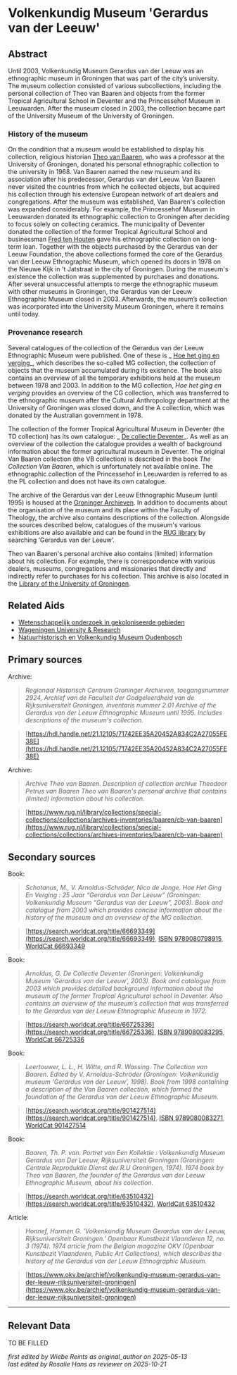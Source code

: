
# Volkenkundig Museum 'Gerardus van der Leeuw'


## Abstract

Until 2003, Volkenkundig Museum Gerardus van der Leeuw was an ethnographic museum in Groningen that was part of the city’s university. The museum collection consisted of various subcollections, including the personal collection of Theo van Baaren and objects from the former Tropical Agricultural School in Deventer and the Princessehof Museum in Leeuwarden. After the museum closed in 2003, the collection became part of the University Museum of the University of Groningen.

### History of the museum

 On the condition that a museum would be established to display his collection, religious historian [Theo van Baaren](https://www.wikidata.org/entity/Q1923049), who was a professor at the University of Groningen, donated his personal ethnographic collection to the university in 1968. Van Baaren named the new museum and its association after his predecessor, Gerardus van der Leeuw. Van Baaren never visited the countries from which he collected objects, but acquired his collection through his extensive European network of art dealers and congregations. After the museum was established, Van Baaren's collection was expanded considerably. For example, the Princessehof Museum in Leeuwarden donated its ethnographic collection to Groningen after deciding  to focus solely on collecting ceramics. The municipality of Deventer donated the collection of the former Tropical Agricultural School and businessman [Fred ten Houten](http://www.wikidata.org/entity/Q2321417) gave his ethnographic collection on long-term loan. Together with the objects purchased by the Gerardus van der Leeuw Foundation, the above collections formed the core of the Gerardus van der Leeuw Ethnographic Museum, which opened its doors in 1978 on the Nieuwe Kijk in 't Jatstraat in the city of Groningen. During the museum's existence the collection was supplemented by purchases and donations. After several unsuccessful attempts to merge the ethnographic museum with other museums in Groningen, the Gerardus van der Leeuw Ethnographic Museum closed in 2003. Afterwards, the museum’s collection was incorporated into the University Museum Groningen, where it remains until today.

### Provenance research

Several catalogues of the collection of the Gerardus van der Leeuw Ethnographic Museum were published. One of these is _ [Hoe het ging en verging](https://www.rug.nl/museum/collecties/volkenkunde/pdf/MGcatalogusLR.pdf)_, which describes the so-called MG collection, the collection of objects that the museum accumulated during its existence. The book also contains an overview of all the temporary exhibitions held at the museum between 1978 and 2003. In addition to the MG collection, _Hoe het ging en verging_ provides an overview of the CG collection, which was transferred to the ethnographic museum after the Cultural Anthropology department at the University of Groningen was closed down, and the A collection, which was donated by the Australian government in 1978.

The collection of the former Tropical Agricultural Museum in Deventer (the TD collection) has its own catalogue: _ [De collectie Deventer](https://www.rug.nl/society-business/university-museum/collections/ethnological/pdf/tdcatalogus.pdf)_. As well as an overview of the collection the catalogue provides a wealth of background information about the former agricultural museum in Deventer. The original Van Baaren collection (the VB collection) is described in the book _The Collection Van Baaren_, which is unfortunately not available online. The ethnographic collection of the Princessehof in Leeuwarden is referred to as the PL collection and does not have its own catalogue.

The archive of the Gerardus van der Leeuw Ethnographic Museum (until 1995) is housed at the [Groninger Archieven](https://hdl.handle.net/21.12105/71742EE35A20452A834C2A27055FE38E). In addition to documents about the organisation of the museum and its place within the Faculty of Theology, the archive also contains descriptions of the collection. Alongside the sources described below, catalogues of the museum's various exhibitions are also available and can be found in the [RUG library](https://rug.on.worldcat.org/discovery) by searching ‘Gerardus van der Leeuw’.

Theo van Baaren's personal archive also contains (limited) information about his collection. For example, there is correspondence with various dealers, museums, congregations and missionaries that directly and indirectly refer to purchases for his collection. This archive is also located in the [Library of the University of Groningen](https://www.rug.nl/library/collections/special-collections/collections/archives-inventories/baaren/cb-van-baaren).


## Related Aids

 - [Wetenschappelijk onderzoek in gekoloniseerde gebieden](niveau2/English/Science_20240821.yml)  
 - [Wageningen University & Research](niveau3/English/WageningenUniversity_20240508.yml)  
 - [Natuurhistorisch en Volkenkundig Museum Oudenbosch](niveau3/English/MOudenbosch_20250603.yml)  

## Primary sources

Archive:
  > *Regionaal Historisch Centrum Groninger Archieven, toegangsnummer 2924, Archief van de Faculteit der Godgeleerdheid van de Rijksuniversiteit Groningen, inventaris nummer 2.01*
  > _Archive of the Gerardus van der Leeuw Ethnographic Museum until 1995. Includes descriptions of the museum's collection._  

  > [https://hdl.handle.net/21.12105/71742EE35A20452A834C2A27055FE38E](https://hdl.handle.net/21.12105/71742EE35A20452A834C2A27055FE38E)

Archive:
  > *Archive Theo van Baaren. Description of collection archive Theodoor Petrus van Baaren*
  > _Theo van Baaren's personal archive that contains (limited) information about his collection._  

  > [https://www.rug.nl/library/collections/special-collections/collections/archives-inventories/baaren/cb-van-baaren](https://www.rug.nl/library/collections/special-collections/collections/archives-inventories/baaren/cb-van-baaren)

## Secondary sources

Book:
  > *Schotanus, M., V. Arnoldus-Schröder, Nico de Jonge. Hoe Het Ging En Verging : 25 Jaar “Gerardus van Der Leeuw” (Groningen: Volkenkundig Museum “Gerardus van der Leeuw”, 2003).*
  > _Book and catalogue from 2003 which provides concise information about the history of the museum and an overview of the MG collection._  

  > [https://search.worldcat.org/title/66693349](https://search.worldcat.org/title/66693349), [ISBN 9789080798915](https://isbnsearch.org/isbn/9789080798915), [WorldCat 66693349](https://search.worldcat.org/title/66693349)

Book:
  > *Arnoldus, G. De Collectie Deventer (Groningen: Volkenkundig Museum ‘Gerardus van der Leeuw’, 2003).*
  > _Book and catalogue from 2003 which provides detailed background information about the museum of the former Tropical Agricultural school in Deventer. Also contains an overview of the museum’s collection that was transferred to the Gerardus van der Leeuw Ethnographic Museum in 1972._  

  > [https://search.worldcat.org/title/66725336](https://search.worldcat.org/title/66725336), [ISBN 9789080083295](https://isbnsearch.org/isbn/9789080083295), [WorldCat 66725336](https://search.worldcat.org/title/66725336)

Book:
  > *Leertouwer, L. L., H. Witte, and R. Wassing. The Collection van Baaren. Edited by V. Arnoldus-Schröder (Groningen: Volkenkundig museum ‘Gerardus van der Leeuw’, 1998).*
  > _Book from 1998 containing a description of the Van Baaren collection, which formed the foundation of the Gerardus van der Leeuw Ethnographic Museum._  

  > [https://search.worldcat.org/title/901427514](https://search.worldcat.org/title/901427514), [ISBN 9789080083271](https://isbnsearch.org/isbn/9789080083271), [WorldCat 901427514](https://search.worldcat.org/title/901427514)

Book:
  > *Baaren, Th. P. van. Portret van Een Kollektie : Volkenkundig Museum Gerardus van Der Leeuw, Rijksuniversiteit Groningen (Groningen: Centrale Reproduktie Dienst der R.U Groningen, 1974).*
  > _1974 book by Theo van Baaren, the founder of the Gerardus van der Leeuw Ethnographic Museum, about his collection._  

  > [https://search.worldcat.org/title/63510432](https://search.worldcat.org/title/63510432), [WorldCat 63510432](https://search.worldcat.org/title/63510432)

Article:
  > *Honnef, Harmen G. 'Volkenkundig Museum Gerardus van der Leeuw, Rijksuniversiteit Groningen.' Openbaar Kunstbezit Vlaanderen 12, no. 3 (1974).*
  > _1974 article from the Belgian magazine OKV (Openbaar Kunstbezit Vlaanderen, Public Art Collections), which describes the history of the Gerardus van der Leeuw Ethnographic Museum._  

  > [https://www.okv.be/archief/volkenkundig-museum-gerardus-van-der-leeuw-rijksuniversiteit-groningen](https://www.okv.be/archief/volkenkundig-museum-gerardus-van-der-leeuw-rijksuniversiteit-groningen)



---
## Relevant Data 
TO BE FILLED

_first edited by Wiebe Reints as original_author on 2025-05-13_  
_last edited by Rosalie Hans as reviewer on 2025-10-21_
        